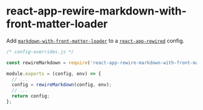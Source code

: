 # react-app-rewire-markdown-with-front-matter-loader

Add [`markdown-with-front-matter-loader`](https://github.com/matthewwithanm/markdown-with-front-matter-loader) to a [`react-app-rewired`](https://github.com/timarney/react-app-rewired) config.

```js
/* config-overrides.js */

const rewireMarkdown = require('react-app-rewire-markdown-with-front-matter-loader');

module.exports = (config, env) => {
  // ...
  config = rewireMarkdown(config, env);
  // ...
  return config;
};
```
